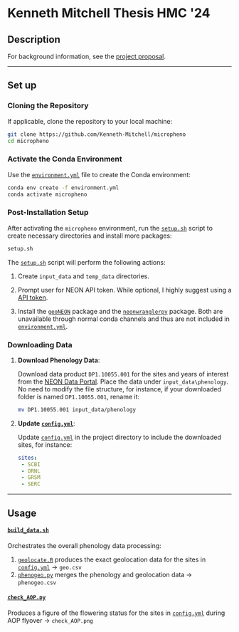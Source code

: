 # Kenneth Mitchell Thesis HMC '24

## Description
For background information, see the [project proposal](background/kmproposal.pdf).

---
## Set up

### Cloning the Repository

If applicable, clone the repository to your local machine:

```bash
git clone https://github.com/Kenneth-Mitchell/micropheno
cd micropheno
```

### Activate the Conda Environment

Use the [`environment.yml`](enivornment.yml) file to create the Conda environment:

```bash
conda env create -f environment.yml
conda activate micropheno
```

### Post-Installation Setup

After activating the `micropheno` environment, run the [`setup.sh`](setup.sh) script to create necessary directories and install more packages:

```bash
setup.sh
```

The [`setup.sh`](setup.sh) script will perform the following actions:

1. Create `input_data` and `temp_data` directories.

2. Prompt user for NEON API token. While optional, I highly suggest using a [API token](https://data.neonscience.org/data-api/).

3. Install the [`geoNEON`](https://github.com/NEONScience/NEON-geolocation/tree/master/geoNEON) package and the [`neonwranglerpy`](https://github.com/weecology/neonwranglerpy) package. Both are unavailable through normal conda channels and thus are not included in [`environment.yml`](enivornment.yml).

### Downloading Data

1. **Download Phenology Data**: 

   Download data product `DP1.10055.001` for the sites and years of interest from the [NEON Data Portal](https://data.neonscience.org/data-products/DP1.10055.001). Place the data under `input_data\phenology`. No need to modify the file structure, for instance, if your downloaded folder is named `DP1.10055.001`, rename it:
   
   ```bash
   mv DP1.10055.001 input_data/phenology
   ```

2. **Update [`config.yml`](config.yml)**: 

   Update [`config.yml`](config.yml) in the project directory to include the downloaded sites, for instance:
   ```yml
   sites:
    - SCBI
    - ORNL
    - GRSM
    - SERC
   ```
---
## Usage

#### [`build_data.sh`](build_data.sh)

Orchestrates the overall phenology data processing:

1. [`geolocate.R`](scripts/geolocate.R) produces the exact geolocation data for the sites in [`config.yml`](config.yml) &rarr; `geo.csv`
2. [`phenogeo.py`](scripts/phenogeo.py) merges the phenology and geolocation data &rarr; `phenogeo.csv`

#### [`check_AOP.py`](scripts/check_AOP.py)

Produces a figure of the flowering status for the sites in [`config.yml`](config.yml) during AOP flyover &rarr; `check_AOP.png`